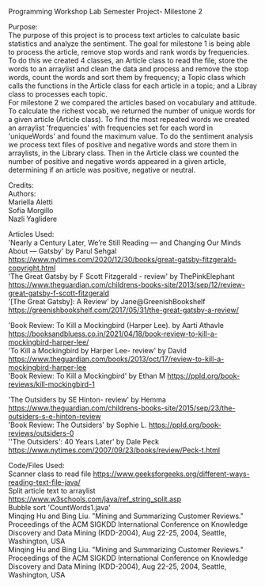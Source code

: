 Programming Workshop Lab Semester Project- Milestone 2 <br>

Purpose:<br>
The purpose of this project is to process text articles to calculate basic statistics and analyze the sentiment. The goal for milestone 1 is being able to process the article, remove stop words and rank words by frequencies. To do this we created 4 classes, an Article class to read the file, store the words to an arraylist and clean the data and process and remove the stop words, count the words and sort them by frequency; a Topic class which calls the functions in the Article class for each article in a topic; and a Libray class to processes each topic.
<br>For milestone 2 we compared the articles based on vocabulary and attitude. To calculate the richest vocab, we returned the number of unique words for a given article (Article class). To find the most repeated words we created an arraylist 'frequencies' with frequencies set for each word in 'uniqueWords' and found the maximum value. To do the sentiment analysis we process text files of positive and negative words and store them in arraylists, in the Library class. Then in the Article class we counted the number of positive and negative words appeared in a given article, determining if an article was positive, negative or neutral.<br>

Credits:<br>
Authors:<br>
Mariella Aletti<br>
Sofia Morgillo<br>
Nazli Yaglidere<br>

Articles Used:<br>
'Nearly a Century Later, We’re Still Reading — and Changing Our Minds About — Gatsby' by Parul Sehgal https://www.nytimes.com/2020/12/30/books/great-gatsby-fitzgerald-copyright.html<br>
'The Great Gatsby by F Scott Fitzgerald - review' by ThePinkElephant https://www.theguardian.com/childrens-books-site/2013/sep/12/review-great-gatsby-f-scott-fitzgerald<br>
'[The Great Gatsby]: A Review' by Jane@GreenishBookshelf https://greenishbookshelf.com/2017/05/31/the-great-gatsby-a-review/<br>

'Book Review: To Kill a Mockingbird (Harper Lee). by Aarti Athavle https://booksandbluess.co.in/2021/04/18/book-review-to-kill-a-mockingbird-harper-lee/<br>
'To Kill a Mockingbird by Harper Lee- review' by David https://www.theguardian.com/books/2013/oct/17/review-to-kill-a-mockingbird-harper-lee<br>
'Book Review: To Kill a Mockingbird' by Ethan M https://ppld.org/book-reviews/kill-mockingbird-1<br>

'The Outsiders by SE Hinton- review' by Hemma https://www.theguardian.com/childrens-books-site/2015/sep/23/the-outsiders-s-e-hinton-review<br>
'Book Review: The Outsiders' by Sophie L. https://ppld.org/book-reviews/outsiders-0<br>
''The Outsiders': 40 Years Later' by Dale Peck https://www.nytimes.com/2007/09/23/books/review/Peck-t.html<br>

Code/Files Used:<br>
Scanner class to read file https://www.geeksforgeeks.org/different-ways-reading-text-file-java/<br>
Split article text to arraylist https://www.w3schools.com/java/ref_string_split.asp<br>
Bubble sort 'CountWords1.java'<br>
Minqing Hu and Bing Liu. "Mining and Summarizing Customer Reviews."
 Proceedings of the ACM SIGKDD International Conference on Knowledge
 Discovery and Data Mining (KDD-2004), Aug 22-25, 2004, Seattle,
 Washington, USA <br>
Minqing Hu and Bing Liu. "Mining and Summarizing Customer Reviews."
 Proceedings of the ACM SIGKDD International Conference on Knowledge
 Discovery and Data Mining (KDD-2004), Aug 22-25, 2004, Seattle,
 Washington, USA <br>

